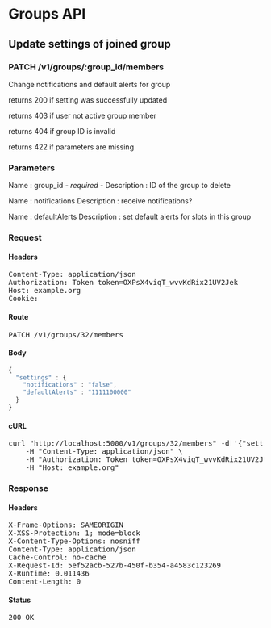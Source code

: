 # Groups API

## Update settings of joined group

### PATCH /v1/groups/:group_id/members

Change notifications and default alerts for group

returns 200 if setting was successfully updated

returns 403 if user not active group member

returns 404 if group ID is invalid

returns 422 if parameters are missing

### Parameters

Name : group_id *- required -*
Description : ID of the group to delete

Name : notifications
Description : receive notifications?

Name : defaultAlerts
Description : set default alerts for slots in this group

### Request

#### Headers

<pre>Content-Type: application/json
Authorization: Token token=OXPsX4viqT_wvvKdRix21UV2Jek
Host: example.org
Cookie: </pre>

#### Route

<pre>PATCH /v1/groups/32/members</pre>

#### Body
```javascript
{
  "settings" : {
    "notifications" : "false",
    "defaultAlerts" : "1111100000"
  }
}
```


#### cURL

<pre class="request">curl &quot;http://localhost:5000/v1/groups/32/members&quot; -d &#39;{&quot;settings&quot;:{&quot;notifications&quot;:&quot;false&quot;,&quot;defaultAlerts&quot;:&quot;1111100000&quot;}}&#39; -X PATCH \
	-H &quot;Content-Type: application/json&quot; \
	-H &quot;Authorization: Token token=OXPsX4viqT_wvvKdRix21UV2Jek&quot; \
	-H &quot;Host: example.org&quot;</pre>

### Response

#### Headers

<pre>X-Frame-Options: SAMEORIGIN
X-XSS-Protection: 1; mode=block
X-Content-Type-Options: nosniff
Content-Type: application/json
Cache-Control: no-cache
X-Request-Id: 5ef52acb-527b-450f-b354-a4583c123269
X-Runtime: 0.011436
Content-Length: 0</pre>

#### Status

<pre>200 OK</pre>

